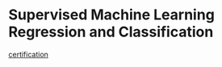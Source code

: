 # Supervised Machine Learning Regression and Classification

[certification](https://github.com/Bhardwaj-Saurabh/Machine_Learning_Specialization_AndrewNG_Coursera/blob/main/Supervised%20Machine%20Learning%20Regression%20and%20Classification/Coursera%20W9WU92TMNNVC.pdf)
